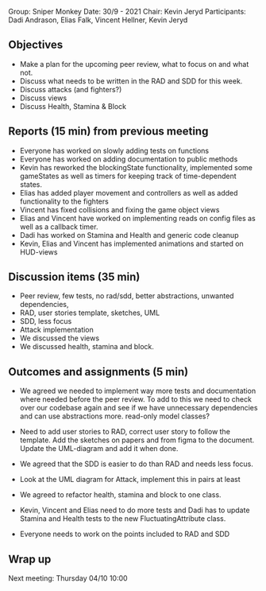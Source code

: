 Group: Sniper Monkey
Date: 30/9 - 2021
Chair: Kevin Jeryd
Participants: Dadi Andrason, Elias Falk, Vincent Hellner, Kevin Jeryd


## Objectives
- Make a plan for the upcoming peer review, what to focus on and what not.
- Discuss what needs to be written in the RAD and SDD for this week.
- Discuss attacks (and fighters?)
- Discuss views
- Discuss Health, Stamina & Block

## Reports (15 min) from previous meeting
- Everyone has worked on slowly adding tests on functions
- Everyone has worked on adding documentation to public methods
- Kevin has reworked the blockingState functionality, implemented some gameStates as well as timers for keeping track of time-dependent states. 
- Elias has added player movement and controllers as well as added functionality to the fighters
- Vincent has fixed collisions and fixing the game object views
- Elias and Vincent have worked on implementing reads on config files as well as a callback timer.
- Dadi has worked on Stamina and Health and generic code cleanup
- Kevin, Elias and Vincent has implemented animations and started on HUD-views



## Discussion items (35 min)
- Peer review, few tests, no rad/sdd, better abstractions, unwanted dependencies,
- RAD, user stories template, sketches, UML
- SDD, less focus
- Attack implementation
- We discussed the views
- We discussed health, stamina and block.



## Outcomes and assignments (5 min)
- We agreed we needed to implement way more tests and documentation where needed before the peer review. To add to this we need to check over our codebase again and see if we have unnecessary dependencies and can use abstractions more. read-only model classes?
- Need to add user stories to RAD, correct user story to follow the template. Add the sketches on papers and from figma to the document. Update the UML-diagram and add it when done.
- We agreed that the SDD is easier to do than RAD and needs less focus.
- Look at the UML diagram for Attack, implement this in pairs at least
- We agreed to refactor health, stamina and block to one class.


- Kevin, Vincent and Elias need to do more tests and Dadi has to update Stamina and Health tests to the new FluctuatingAttribute class.
- Everyone needs to work on the points included to RAD and SDD 

## Wrap up
Next meeting: Thursday 04/10 10:00
